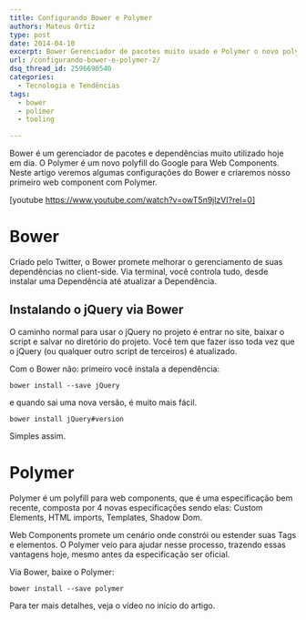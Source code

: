 ```yaml
---
title: Configurando Bower e Polymer
authors: Mateus Ortiz
type: post
date: 2014-04-10
excerpt: Bower Gerenciador de pacotes muito usado e Polymer o novo polyfill do Google para Web Components.
url: /configurando-bower-e-polymer-2/
dsq_thread_id: 2596690540
categories:
  - Tecnologia e Tendências
tags:
  - bower
  - polimer
  - tooling

---
```

Bower é um gerenciador de pacotes e dependências muito utilizado hoje em dia. O Polymer é um novo polyfill do Google para Web Components. Neste artigo veremos algumas configurações do Bower e criaremos nosso primeiro web component com Polymer.

[youtube https://www.youtube.com/watch?v=owT5n9jlzVI?rel=0]

# Bower

Criado pelo Twitter, o Bower promete melhorar o gerenciamento de suas dependências no client-side. Via terminal, você controla tudo, desde instalar uma Dependência até atualizar a Dependência.

## Instalando o jQuery via Bower

O caminho normal para usar o jQuery no projeto é entrar no site, baixar o script e salvar no diretório do projeto. Você tem que fazer isso toda vez que o jQuery (ou qualquer outro script de terceiros) é atualizado.

Com o Bower não: primeiro você instala a dependência:

`bower install --save jQuery`

e quando sai uma nova versão, é muito mais fácil.

`bower install jQuery#version`

Simples assim.

# Polymer

Polymer é um polyfill para web components, que é uma especificação bem recente, composta por 4 novas especificações sendo elas: Custom Elements, HTML imports, Templates, Shadow Dom.
  
Web Components promete um cenário onde constrói ou estender suas Tags e elementos. O Polymer veio para ajudar nesse processo, trazendo essas vantagens hoje, mesmo antes da especificação ser oficial.

Via Bower, baixe o Polymer:

`bower install --save polymer`

Para ter mais detalhes, veja o vídeo no início do artigo.